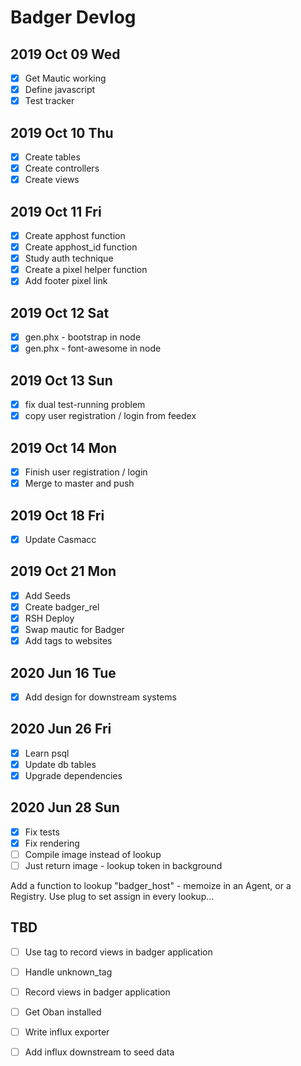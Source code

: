 # Badger Devlog

## 2019 Oct 09 Wed

- [x] Get Mautic working
- [x] Define javascript
- [x] Test tracker 

## 2019 Oct 10 Thu

- [x] Create tables
- [x] Create controllers
- [x] Create views

## 2019 Oct 11 Fri

- [x] Create apphost function
- [x] Create apphost_id function
- [x] Study auth technique
- [x] Create a pixel helper function
- [x] Add footer pixel link

## 2019 Oct 12 Sat

- [x] gen.phx - bootstrap in node
- [x] gen.phx - font-awesome in node

## 2019 Oct 13 Sun

- [x] fix dual test-running problem
- [x] copy user registration / login from feedex

## 2019 Oct 14 Mon

- [x] Finish user registration / login 
- [x] Merge to master and push

## 2019 Oct 18 Fri

- [x] Update Casmacc

## 2019 Oct 21 Mon

- [x] Add Seeds
- [x] Create badger_rel
- [x] RSH Deploy
- [x] Swap mautic for Badger
- [x] Add tags to websites

## 2020 Jun 16 Tue

- [x] Add design for downstream systems

## 2020 Jun 26 Fri

- [x] Learn psql
- [x] Update db tables
- [x] Upgrade dependencies

## 2020 Jun 28 Sun

- [x] Fix tests
- [x] Fix rendering
- [ ] Compile image instead of lookup
- [ ] Just return image - lookup token in background

Add a function to lookup "badger_host" - memoize in an Agent, or a Registry.
Use plug to set assign in every lookup...

## TBD

- [ ] Use tag to record views in badger application
- [ ] Handle unknown_tag 
- [ ] Record views in badger application

- [ ] Get Oban installed
- [ ] Write influx exporter
- [ ] Add influx downstream to seed data
